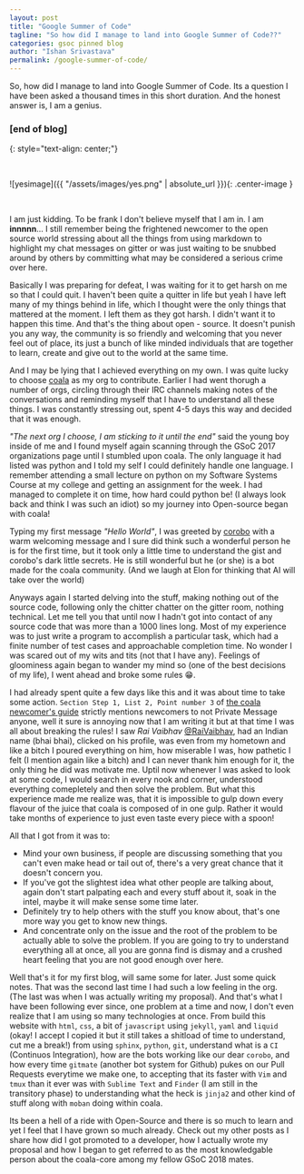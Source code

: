 ```yaml
---
layout: post
title: "Google Summer of Code"
tagline: "So how did I manage to land into Google Summer of Code??"
categories: gsoc pinned blog
author: "Ishan Srivastava"
permalink: /google-summer-of-code/
---
```



So, how did I manage to land into Google Summer of Code. Its a question I have
been asked a thousand times in this short duration. And the honest answer is,
I am a genius.

### [end of blog]
{: style="text-align: center;"}
<div>&nbsp;</div>

![yesimage]({{ "/assets/images/yes.png" | absolute_url }}){: .center-image }

<div>&nbsp;</div>

I am just kidding. To be frank I don't believe myself that I am in.
I am **innnnn**...
I still
remember being the frightened newcomer to the open source world stressing
about all the things from using markdown to highlight my chat messages on
gitter or was just waiting to be snubbed around by others by committing what
may be considered a serious crime over here.

Basically I was preparing for defeat, I was waiting for it to get harsh on
me so that I could quit. I haven't been quite a quitter in life but yeah
I have left many of my things behind in life, which I thought were the only
things that mattered at the moment. I left them as they got harsh. I didn't
want it to happen this time. And that's the thing about open - source. It
doesn't punish you any way, the community is so friendly and welcoming that
you never feel out of place, its just a bunch of like minded individuals that
are together to learn, create and give out to the world at the same time.

And I may be lying that I achieved everything on my own. I was quite lucky
to choose [coala](https://coala.io) as my org to contribute. Earlier I had
went thorugh a number of orgs, circling through their IRC channels making
notes of the conversations and reminding myself that I have to understand
all these things. I was constantly stressing out, spent 4-5 days this way
and decided that it was enough.

*"The next org I choose, I am sticking to it until the end"* said the
young boy inside of me and I found myself again scanning through the GSoC 2017
organizations page until I stumbled upon coala. The only language it had listed
was python and I told my self I could definitely handle one language. I
remember attending a small lecture on python on my Software Systems Course
at my college and getting an assignment for the week. I had managed to complete
it on time, how hard could python be! (I always look back and think I was
such an idiot) so my journey into Open-source began with coala!

Typing my first message *"Hello World"*, I was greeted by
[corobo](https://github.com/coala/corobo) with a warm
welcoming message and I sure did think such a wonderful person he is for the
first
time, but it took only a little time to understand the gist and corobo's dark
little secrets. He
is still wonderful but he (or she) is a bot made for the coala community.
(And we laugh at Elon for thinking that AI will take over the world)

Anyways again I started delving into the stuff, making nothing out of the
source code, following only the chitter chatter on the gitter room, nothing
technical. Let me tell you that until now I hadn't got into contact of
any source code that was more than a 1000 lines long. Most of my experience
was to just write a program to accomplish a particular task, which had a finite
number of test cases and approachable completion time. No wonder I was scared
out of my wits and tits (not that I have any). Feelings of gloominess again
began to wander my mind so (one of the best decisions of my life), I went
ahead and broke some rules 😁.

I had already spent quite a few days like this and it was about time to take
some action. `Section Step 1, List 2, Point number 3` of [the coala
newcomer's guide](https://api.coala.io/en/latest/Developers/Newcomers_Guide.html)
strictly mentions
newcomers to not Private Message anyone, well it sure is annoying now that
I am writing it but at that time I was all about breaking the rules! I
saw *Rai Vaibhav* [@RaiVaibhav](https://github.com/Raivaibhav),
had an Indian name (bhai bhai), clicked on his profile,
was even from my hometown and like a bitch I poured everything on him, how
miserable I was, how pathetic I felt (I mention again like a bitch) and
I can never thank him enough for it, the only thing he did was motivate me.
Uptil now whenever I was asked to look at some code, I would search in every
nook and corner, understood everything comepletely and then solve the
problem. But what this experience made me realize was, that it is impossible
to gulp
down every flavour of the juice that coala is composed of in one gulp.
Rather it would take months of experience to just even taste every piece
with a spoon!

All that I got from it was to:
* Mind your own business, if people are discussing something that you can't
  even make head or tail out of, there's a very great chance that it doesn't
  concern you.
* If you've got the slightest idea what other people are talking about,
  again don't start palpating each and every stuff about it, soak in the
  intel, maybe it will make sense some time later.
* Definitely try to help others with the stuff you know about, that's one
  more way you get to know new things.
* And concentrate only on the issue and the root of the problem to be
  actually able to solve the problem. If you are going to try to understand
  everything all at once, all you are gonna find is dismay and a crushed
  heart
  feeling that you are not good enough over here.

Well that's it for my first blog, will same some for later. Just some quick
notes. That was the second last time I had such a low feeling in the org.
(The last was when I was actually writing my proposal). And that's what
I have been following ever since, one problem at a time and now, I don't even
realize that I am using so many technologies at once. From build this website
with `html`, `css`, a bit of `javascript` using `jekyll`, `yaml` and `liquid`
(okay! I accept I copied it but it still takes a shitload of time to
understand, cut me a break!) from using `sphinx`,
`python`, `git`, understand what is a `CI` (Continuos Integration), how
are the bots working like our dear `corobo`, and how every time `gitmate`
(another bot system for Github) pukes on our Pull Requests everytime we make
one, to accepting that its faster with `Vim` and `tmux` than it ever was with
`Sublime Text` and `Finder` (I am still in the transitory phase) to
understanding what the heck is `jinja2` and other kind of stuff along with
`moban` doing within coala.

Its been a hell of a ride with Open-Source and there is so much to learn and
yet I feel that I have grown so much already. Check out my other posts as I
share
how did I got promoted to a developer, how I actually wrote my proposal and
how I began to get referred to as the most knowledgable person about the
coala-core among my fellow GSoC 2018 mates.




